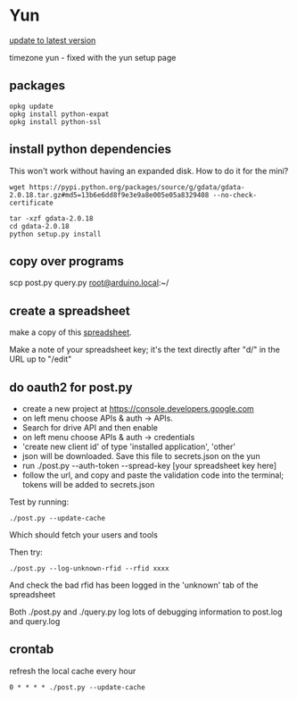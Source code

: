 # Yun

[update to latest version](http://www.arduino.cc/en/Tutorial/YunSysupgrade)

timezone yun - fixed with the yun setup page

## packages

    opkg update
    opkg install python-expat
    opkg install python-ssl

## install python dependencies

This won't work without having an expanded disk. How to do it for the mini?

    wget https://pypi.python.org/packages/source/g/gdata/gdata-2.0.18.tar.gz#md5=13b6e6dd8f9e3e9a8e005e05a8329408 --no-check-certificate

    tar -xzf gdata-2.0.18
    cd gdata-2.0.18
    python setup.py install

## copy over programs

scp post.py query.py root@arduino.local:~/

## create a spreadsheet

make a copy of this
[spreadsheet](https://docs.google.com/spreadsheets/d/1C3qdswIIFLBH4fQWuWFZRTpnnRjpzyk5xHRKnjuHExU/edit?usp=sharing).

Make a note of your spreadsheet key; it's the text directly after "d/" in the URL up to "/edit"

## do oauth2 for post.py

* create a new project at https://console.developers.google.com
* on left menu choose APIs & auth -> APIs.
* Search for drive API and then enable
* on left menu choose APIs & auth -> credentials
* 'create new client id' of type 'installed application', 'other'
* json will be downloaded. Save this file to secrets.json on the yun
* run ./post.py --auth-token --spread-key [your spreadsheet key here]
* follow the url, and copy and paste the validation code into the terminal; tokens will be added to secrets.json

Test by running:

    ./post.py --update-cache

Which should fetch your users and tools

Then try:

    ./post.py --log-unknown-rfid --rfid xxxx

And check the bad rfid has been logged in the 'unknown' tab of the spreadsheet

Both ./post.py and ./query.py log lots of debugging information to post.log and
query.log

## crontab

refresh the local cache every hour

    0 * * * * ./post.py --update-cache

